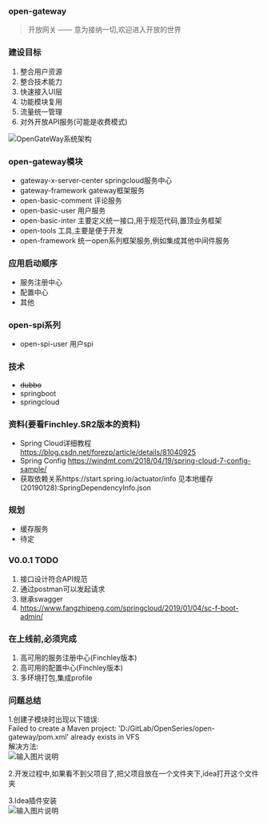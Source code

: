 ### open-gateway
> 开放网关 —— 意为接纳一切,欢迎进入开放的世界

### 建设目标
1. 整合用户资源 
2. 整合技术能力
3. 快速接入UI层
4. 功能模块复用
5. 流量统一管理
6. 对外开放API服务(可能是收费模式)

![OpenGateWay系统架构](https://github.com/kangrunyang/open-gateway/blob/master/asserts/OpenGateway%E8%AE%BE%E8%AE%A1-%E5%9B%BE%E8%A1%A8.svg)

### open-gateway模块
- gateway-x-server-center  springcloud服务中心
- gateway-framework gateway框架服务
- open-basic-comment 评论服务
- open-basic-user 用户服务
- open-basic-inter 主要定义统一接口,用于规范代码,置顶业务框架
- open-tools 工具,主要是便于开发
- open-framework 统一open系列框架服务,例如集成其他中间件服务

### 应用启动顺序
- 服务注册中心
- 配置中心
- 其他

### open-spi系列
- open-spi-user 用户spi

### 技术
- ~~dubbo~~
- springboot
- springcloud

### 资料(要看Finchley.SR2版本的资料)
- Spring Cloud详细教程 https://blog.csdn.net/forezp/article/details/81040925
- Spring Config https://windmt.com/2018/04/19/spring-cloud-7-config-sample/
- 获取依赖关系https://start.spring.io/actuator/info  见本地缓存(20190128):SpringDependencyInfo.json

### 规划
- 缓存服务
- 待定

### V0.0.1 TODO
1. 接口设计符合API规范
2. 通过postman可以发起请求
3. 继承swagger
4. https://www.fangzhipeng.com/springcloud/2019/01/04/sc-f-boot-admin/

### 在上线前,必须完成
1. 高可用的服务注册中心(Finchley版本)
2. 高可用的配置中心(Finchley版本)
3. 多环境打包,集成profile


### 问题总结
1.创建子模块时出现以下错误:<br />
Failed to create a Maven project: 'D:/GitLab/OpenSeries/open-gateway/pom.xml' already exists in VFS<br />
  解决方法:<br />
![输入图片说明](https://images.gitee.com/uploads/images/2019/0102/154059_b9b3c39b_112702.png "微信截图_20190102153220.png")

2.开发过程中,如果看不到父项目了,把父项目放在一个文件夹下,idea打开这个文件夹

3.Idea插件安装<br />
![输入图片说明](https://images.gitee.com/uploads/images/2019/0104/095407_b5bea096_112702.png "微信截图_20190104094937.png")



